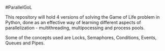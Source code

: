 
#ParallelGoL

This repository will hold 4 versions of solving the Game of Life problem in Python, done as an effective way of learning different aspects of parallelization - multithreading, multipocessing and process pools.

Some of the concepts used are Locks, Semaphores, Conditions, Events, Queues and Pipes.
